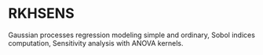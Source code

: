 
<!-- README.md is generated from README.Rmd. Please edit that file -->
RKHSENS
=======

Gaussian processes regression modeling simple and ordinary, Sobol indices computation, Sensitivity analysis with ANOVA kernels.
